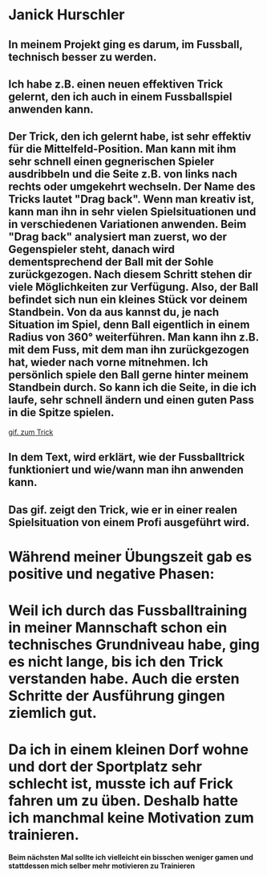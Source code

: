 # Janick Hurschler


## In meinem Projekt ging es darum, im Fussball, technisch besser zu werden.



## Ich habe z.B. einen neuen effektiven Trick gelernt, den ich auch in einem Fussballspiel anwenden kann.



## Der Trick, den ich gelernt habe, ist sehr effektiv für die Mittelfeld-Position. Man kann mit ihm sehr schnell einen gegnerischen Spieler ausdribbeln und die Seite z.B. von links nach rechts oder umgekehrt wechseln. Der Name des Tricks lautet "Drag back". Wenn man kreativ ist, kann man ihn in sehr vielen Spielsituationen und in verschiedenen Variationen anwenden. Beim "Drag back" analysiert man zuerst, wo der Gegenspieler steht, danach wird dementsprechend der Ball mit der Sohle zurückgezogen. Nach diesem Schritt stehen dir viele Möglichkeiten zur Verfügung. Also, der Ball befindet sich nun ein kleines Stück vor deinem Standbein. Von da aus kannst du, je nach Situation im Spiel, denn Ball eigentlich in einem Radius von 360° weiterführen. Man kann ihn z.B. mit dem Fuss, mit dem man ihn zurückgezogen hat, wieder nach vorne mitnehmen. Ich persönlich spiele den Ball gerne hinter meinem Standbein durch. So kann ich die Seite, in die ich laufe, sehr schnell ändern und einen guten Pass in die Spitze spielen.

[gif. zum Trick](https://media0.giphy.com/media/THCsEAPGRH4Q8E5Ni3/giphy.gif?cid=ecf05e47w8th5jcs6ih11tldejm6zvj5xntj1n9fcpmo7gec&rid=giphy.gif&ct=g)


## In dem Text, wird erklärt, wie der Fussballtrick funktioniert und wie/wann man ihn anwenden kann.
## Das gif. zeigt den Trick, wie er in einer realen Spielsituation von einem Profi ausgeführt wird.


# Während meiner Übungszeit gab es positive und negative Phasen:
# Weil ich durch das Fussballtraining in meiner Mannschaft schon ein technisches Grundniveau habe, ging es nicht lange, bis ich den Trick verstanden habe. Auch die ersten Schritte der Ausführung gingen ziemlich gut.

# Da ich in einem kleinen Dorf wohne und dort der Sportplatz sehr schlecht ist, musste ich auf Frick fahren um zu üben. Deshalb hatte ich manchmal keine Motivation zum trainieren.

**Beim nächsten Mal sollte ich vielleicht ein bisschen weniger gamen und stattdessen mich selber mehr motivieren zu Trainieren**
